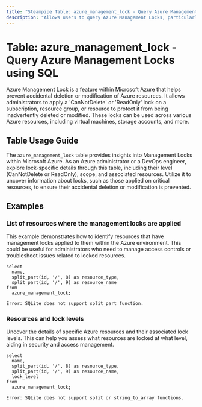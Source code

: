 ```yaml
---
title: "Steampipe Table: azure_management_lock - Query Azure Management Locks using SQL"
description: "Allows users to query Azure Management Locks, particularly their properties and associated resources, providing insights into the locks' configurations and status."
---
```


# Table: azure_management_lock - Query Azure Management Locks using SQL

Azure Management Lock is a feature within Microsoft Azure that helps prevent accidental deletion or modification of Azure resources. It allows administrators to apply a 'CanNotDelete' or 'ReadOnly' lock on a subscription, resource group, or resource to protect it from being inadvertently deleted or modified. These locks can be used across various Azure resources, including virtual machines, storage accounts, and more.

## Table Usage Guide

The `azure_management_lock` table provides insights into Management Locks within Microsoft Azure. As an Azure administrator or a DevOps engineer, explore lock-specific details through this table, including their level (CanNotDelete or ReadOnly), scope, and associated resources. Utilize it to uncover information about locks, such as those applied on critical resources, to ensure their accidental deletion or modification is prevented.

## Examples

### List of resources where the management locks are applied
This example demonstrates how to identify resources that have management locks applied to them within the Azure environment. This could be useful for administrators who need to manage access controls or troubleshoot issues related to locked resources.

```sql+postgres
select
  name,
  split_part(id, '/', 8) as resource_type,
  split_part(id, '/', 9) as resource_name
from
  azure_management_lock;
```

```sql+sqlite
Error: SQLite does not support split_part function.
```


### Resources and lock levels
Uncover the details of specific Azure resources and their associated lock levels. This can help you assess what resources are locked at what level, aiding in security and access management.

```sql+postgres
select
  name,
  split_part(id, '/', 8) as resource_type,
  split_part(id, '/', 9) as resource_name,
  lock_level
from
  azure_management_lock;
```

```sql+sqlite
Error: SQLite does not support split or string_to_array functions.
```